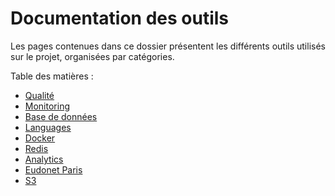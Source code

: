 # Documentation des outils

Les pages contenues dans ce dossier présentent les différents outils utilisés sur le projet, organisées par catégories.

Table des matières :

- [Qualité](./quality.md)
- [Monitoring](./monitoring.md)
- [Base de données](./db.md)
- [Languages](./languages.md)
- [Docker](./docker.md)
- [Redis](./redis.md)
- [Analytics](./analytics.md)
- [Eudonet Paris](./eudonet_paris.md)
- [S3](./s3.md)
